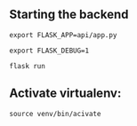 
## Starting the backend
```
export FLASK_APP=api/app.py

export FLASK_DEBUG=1

flask run
```

## Activate virtualenv:
```
source venv/bin/acivate
```
